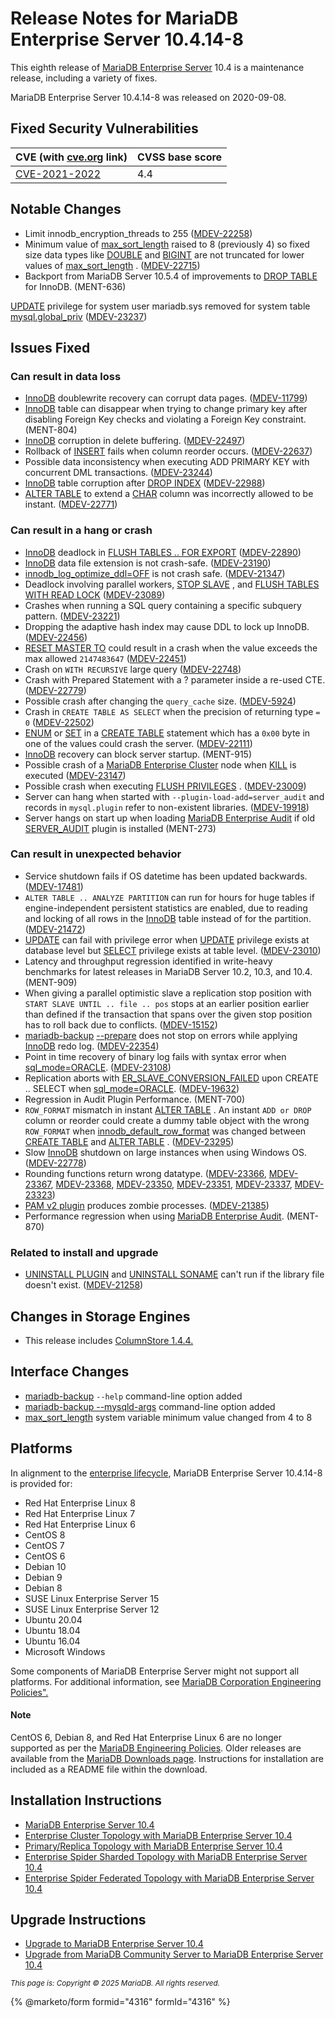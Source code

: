 # Release Notes for MariaDB Enterprise Server 10.4.14-8

This eighth release of [MariaDB Enterprise Server](https://github.com/mariadb-corporation/docs-release-notes/blob/test/en/mariadb-enterprise-server/README.md) 10.4 is a maintenance release, including a variety of fixes.

MariaDB Enterprise Server 10.4.14-8 was released on 2020-09-08.

## Fixed Security Vulnerabilities

| CVE (with [cve.org](https://github.com/mariadb-corporation/docs-release-notes/blob/test/mariadb-enterprise-server-release-notes/mariadb-enterprise-server-10-4/cve.org) link) | CVSS base score |
| ----------------------------------------------------------------------------------------------------------------------------------------------------------------------------- | --------------- |
| [CVE-2021-2022](https://cve.mitre.org/cgi-bin/cvename.cgi?name=CVE-2021-2022)                                                                                                 | 4.4             |

## Notable Changes

* Limit innodb\_encryption\_threads to 255 ([MDEV-22258](https://jira.mariadb.org/browse/MDEV-22258))
* Minimum value of [max\_sort\_length](https://app.gitbook.com/s/SsmexDFPv2xG2OTyO5yV/server-management/variables-and-modes/server-system-variables#max_sort_length) raised to 8 (previously 4) so fixed size data types like [DOUBLE](https://app.gitbook.com/s/SsmexDFPv2xG2OTyO5yV/reference/data-types/numeric-data-types/double) and [BIGINT](https://app.gitbook.com/s/SsmexDFPv2xG2OTyO5yV/reference/data-types/numeric-data-types/bigint) are not truncated for lower values of [max\_sort\_length](https://app.gitbook.com/s/SsmexDFPv2xG2OTyO5yV/server-management/variables-and-modes/server-system-variables#max_sort_length) . ([MDEV-22715](https://jira.mariadb.org/browse/MDEV-22715))
* Backport from MariaDB Server 10.5.4 of improvements to [DROP TABLE](https://app.gitbook.com/s/SsmexDFPv2xG2OTyO5yV/reference/sql-statements/data-definition/drop/drop-table) for InnoDB. (MENT-636)

[UPDATE](https://app.gitbook.com/s/SsmexDFPv2xG2OTyO5yV/reference/sql-statements/data-manipulation/changing-deleting-data/update) privilege for system user mariadb.sys removed for system table [mysql.global\_priv](https://app.gitbook.com/s/SsmexDFPv2xG2OTyO5yV/reference/system-tables/the-mysql-database-tables/mysql-columns_priv-table) ([MDEV-23237](https://jira.mariadb.org/browse/MDEV-23237))

## Issues Fixed

### Can result in data loss

* [InnoDB](https://app.gitbook.com/s/SsmexDFPv2xG2OTyO5yV/server-usage/storage-engines/innodb) doublewrite recovery can corrupt data pages. ([MDEV-11799](https://jira.mariadb.org/browse/MDEV-11799))
* [InnoDB](https://app.gitbook.com/s/SsmexDFPv2xG2OTyO5yV/server-usage/storage-engines/innodb) table can disappear when trying to change primary key after disabling Foreign Key checks and violating a Foreign Key constraint. (MENT-804)
* [InnoDB](https://app.gitbook.com/s/SsmexDFPv2xG2OTyO5yV/server-usage/storage-engines/innodb) corruption in delete buffering. ([MDEV-22497](https://jira.mariadb.org/browse/MDEV-22497))
* Rollback of [INSERT](https://app.gitbook.com/s/SsmexDFPv2xG2OTyO5yV/reference/sql-statements/data-manipulation/inserting-loading-data/insert) fails when column reorder occurs. ([MDEV-22637](https://jira.mariadb.org/browse/MDEV-22637))
* Possible data inconsistency when executing ADD PRIMARY KEY with concurrent DML transactions. ([MDEV-23244](https://jira.mariadb.org/browse/MDEV-23244))
* [InnoDB](https://app.gitbook.com/s/SsmexDFPv2xG2OTyO5yV/server-usage/storage-engines/innodb) table corruption after [DROP INDEX](https://app.gitbook.com/s/SsmexDFPv2xG2OTyO5yV/reference/sql-statements/data-definition/drop/drop-index) ([MDEV-22988](https://jira.mariadb.org/browse/MDEV-22988))
* [ALTER TABLE](https://app.gitbook.com/s/SsmexDFPv2xG2OTyO5yV/reference/sql-statements/data-definition/alter/alter-table) to extend a [CHAR](https://app.gitbook.com/s/SsmexDFPv2xG2OTyO5yV/reference/data-types/string-data-types/char) column was incorrectly allowed to be instant. ([MDEV-22771](https://jira.mariadb.org/browse/MDEV-22771))

### Can result in a hang or crash

* [InnoDB](https://app.gitbook.com/s/SsmexDFPv2xG2OTyO5yV/server-usage/storage-engines/innodb) deadlock in [FLUSH TABLES .. FOR EXPORT](https://app.gitbook.com/s/SsmexDFPv2xG2OTyO5yV/reference/sql-statements/administrative-sql-statements/flush-commands/flush) ([MDEV-22890](https://jira.mariadb.org/browse/MDEV-22890))
* [InnoDB](https://app.gitbook.com/s/SsmexDFPv2xG2OTyO5yV/server-usage/storage-engines/innodb) data file extension is not crash-safe. ([MDEV-23190](https://jira.mariadb.org/browse/MDEV-23190))
* [innodb\_log\_optimize\_ddl=OFF](https://app.gitbook.com/s/SsmexDFPv2xG2OTyO5yV/server-usage/storage-engines/innodb/innodb-system-variables#innodb_log_optimize_ddl) is not crash safe. ([MDEV-21347](https://jira.mariadb.org/browse/MDEV-21347))
* Deadlock involving parallel workers, [STOP SLAVE](https://app.gitbook.com/s/SsmexDFPv2xG2OTyO5yV/reference/sql-statements/administrative-sql-statements/replication-statements/stop-replica) , and [FLUSH TABLES WITH READ LOCK](https://app.gitbook.com/s/SsmexDFPv2xG2OTyO5yV/reference/sql-statements/administrative-sql-statements/flush-commands/flush) ([MDEV-23089](https://jira.mariadb.org/browse/MDEV-23089))
* Crashes when running a SQL query containing a specific subquery pattern. ([MDEV-23221](https://jira.mariadb.org/browse/MDEV-23221))
* Dropping the adaptive hash index may cause DDL to lock up InnoDB. ([MDEV-22456](https://jira.mariadb.org/browse/MDEV-22456))
* [RESET MASTER TO](https://app.gitbook.com/s/SsmexDFPv2xG2OTyO5yV/reference/sql-statements/administrative-sql-statements/replication-statements/reset-master) could result in a crash when the value exceeds the max allowed `2147483647` ([MDEV-22451](https://jira.mariadb.org/browse/MDEV-22451))
* Crash on `WITH RECURSIVE` large query ([MDEV-22748](https://jira.mariadb.org/browse/MDEV-22748))
* Crash with Prepared Statement with a ? parameter inside a re-used CTE. ([MDEV-22779](https://jira.mariadb.org/browse/MDEV-22779))
* Possible crash after changing the `query_cache` size. ([MDEV-5924](https://jira.mariadb.org/browse/MDEV-5924))
* Crash in `CREATE TABLE AS SELECT` when the precision of returning type `= 0` ([MDEV-22502](https://jira.mariadb.org/browse/MDEV-22502))
* [ENUM](https://app.gitbook.com/s/SsmexDFPv2xG2OTyO5yV/reference/data-types/string-data-types/enum) or [SET](https://app.gitbook.com/s/SsmexDFPv2xG2OTyO5yV/reference/sql-statements/administrative-sql-statements/set-commands/set) in a [CREATE TABLE](https://app.gitbook.com/s/SsmexDFPv2xG2OTyO5yV/reference/sql-statements/data-definition/create/create-table) statement which has a `0x00` byte in one of the values could crash the server. ([MDEV-22111](https://jira.mariadb.org/browse/MDEV-22111))
* [InnoDB](https://app.gitbook.com/s/SsmexDFPv2xG2OTyO5yV/server-usage/storage-engines/innodb) recovery can block server startup. (MENT-915)
* Possible crash of a [MariaDB Enterprise Cluster](https://github.com/mariadb-corporation/docs-release-notes/blob/test/en/galera-cluster/README.md) node when [KILL](https://app.gitbook.com/s/SsmexDFPv2xG2OTyO5yV/reference/sql-statements/administrative-sql-statements/kill) is executed ([MDEV-23147](https://jira.mariadb.org/browse/MDEV-23147))
* Possible crash when executing [FLUSH PRIVILEGES](https://app.gitbook.com/s/SsmexDFPv2xG2OTyO5yV/reference/sql-statements/administrative-sql-statements/flush-commands/flush) . ([MDEV-23009](https://jira.mariadb.org/browse/MDEV-23009))
* Server can hang when started with `--plugin-load-add=server_audit` and records in `mysql.plugin` refer to non-existent libraries. ([MDEV-19918](https://jira.mariadb.org/browse/MDEV-19918))
* Server hangs on start up when loading [MariaDB Enterprise Audit](https://app.gitbook.com/s/SsmexDFPv2xG2OTyO5yV/reference/plugins/mariadb-audit-plugin) if old [SERVER\_AUDIT](https://app.gitbook.com/s/SsmexDFPv2xG2OTyO5yV/reference/plugins/mariadb-audit-plugin/mariadb-audit-plugin-options-and-system-variables#server_audit) plugin is installed (MENT-273)

### Can result in unexpected behavior

* Service shutdown fails if OS datetime has been updated backwards. ([MDEV-17481](https://jira.mariadb.org/browse/MDEV-17481))
* `ALTER TABLE .. ANALYZE PARTITION` can run for hours for huge tables if engine-independent persistent statistics are enabled, due to reading and locking of all rows in the [InnoDB](https://app.gitbook.com/s/SsmexDFPv2xG2OTyO5yV/server-usage/storage-engines/innodb) table instead of for the partition. ([MDEV-21472](https://jira.mariadb.org/browse/MDEV-21472))
* [UPDATE](https://app.gitbook.com/s/SsmexDFPv2xG2OTyO5yV/reference/sql-statements/data-manipulation/changing-deleting-data/update) can fail with privilege error when [UPDATE](https://app.gitbook.com/s/SsmexDFPv2xG2OTyO5yV/reference/sql-statements/data-manipulation/changing-deleting-data/update) privilege exists at database level but [SELECT](https://app.gitbook.com/s/SsmexDFPv2xG2OTyO5yV/reference/sql-statements/data-manipulation/selecting-data/select) privilege exists at table level. ([MDEV-23010](https://jira.mariadb.org/browse/MDEV-23010))
* Latency and throughput regression identified in write-heavy benchmarks for latest releases in MariaDB Server 10.2, 10.3, and 10.4. (MENT-909)
* When giving a parallel optimistic slave a replication stop position with `START SLAVE UNTIL .. file .. pos` stops at an earlier position earlier than defined if the transaction that spans over the given stop position has to roll back due to conflicts. ([MDEV-15152](https://jira.mariadb.org/browse/MDEV-15152))
* [mariadb-backup](../../10-4/broken-reference/) [--prepare](../../10-4/broken-reference/) does not stop on errors while applying [InnoDB](https://app.gitbook.com/s/SsmexDFPv2xG2OTyO5yV/server-usage/storage-engines/innodb) redo log. ([MDEV-22354](https://jira.mariadb.org/browse/MDEV-22354))
* Point in time recovery of binary log fails with syntax error when [sql\_mode=ORACLE](https://app.gitbook.com/s/SsmexDFPv2xG2OTyO5yV/server-management/variables-and-modes/sql-mode). ([MDEV-23108](https://jira.mariadb.org/browse/MDEV-23108))
* Replication aborts with [ER\_SLAVE\_CONVERSION\_FAILED](https://github.com/mariadb-corporation/docs-server/blob/test/release-notes/enterprise-server/10-4/broken-reference/README.md) upon CREATE .. SELECT when [sql\_mode=ORACLE](https://app.gitbook.com/s/SsmexDFPv2xG2OTyO5yV/server-management/variables-and-modes/sql-mode). ([MDEV-19632](https://jira.mariadb.org/browse/MDEV-19632))
* Regression in Audit Plugin Performance. (MENT-700)
* `ROW_FORMAT` mismatch in instant [ALTER TABLE](https://app.gitbook.com/s/SsmexDFPv2xG2OTyO5yV/reference/sql-statements/data-definition/alter/alter-table) . An instant `ADD or DROP` column or reorder could create a dummy table object with the wrong `ROW_FORMAT` when [innodb\_default\_row\_format](https://app.gitbook.com/s/SsmexDFPv2xG2OTyO5yV/server-usage/storage-engines/innodb/innodb-system-variables#innodb_default_row_format) was changed between [CREATE TABLE](https://app.gitbook.com/s/SsmexDFPv2xG2OTyO5yV/reference/sql-statements/data-definition/create/create-table) and [ALTER TABLE](https://app.gitbook.com/s/SsmexDFPv2xG2OTyO5yV/reference/sql-statements/data-definition/alter/alter-table) . ([MDEV-23295](https://jira.mariadb.org/browse/MDEV-23295))
* Slow [InnoDB](https://app.gitbook.com/s/SsmexDFPv2xG2OTyO5yV/server-usage/storage-engines/innodb) shutdown on large instances when using Windows OS. ([MDEV-22778](https://jira.mariadb.org/browse/MDEV-22778))
* Rounding functions return wrong datatype. ([MDEV-23366](https://jira.mariadb.org/browse/MDEV-23366), [MDEV-23367](https://jira.mariadb.org/browse/MDEV-23367), [MDEV-23368](https://jira.mariadb.org/browse/MDEV-23368), [MDEV-23350](https://jira.mariadb.org/browse/MDEV-23350), [MDEV-23351](https://jira.mariadb.org/browse/MDEV-23351), [MDEV-23337](https://jira.mariadb.org/browse/MDEV-23337), [MDEV-23323](https://jira.mariadb.org/browse/MDEV-23323))
* [PAM v2 plugin](https://app.gitbook.com/s/SsmexDFPv2xG2OTyO5yV/reference/plugins/authentication-plugins/authentication-with-pluggable-authentication-modules-pam/authentication-plugin-pam) produces zombie processes. ([MDEV-21385](https://jira.mariadb.org/browse/MDEV-21385))
* Performance regression when using [MariaDB Enterprise Audit](https://app.gitbook.com/s/SsmexDFPv2xG2OTyO5yV/reference/plugins/mariadb-audit-plugin). (MENT-870)

### Related to install and upgrade

* [UNINSTALL PLUGIN](https://app.gitbook.com/s/SsmexDFPv2xG2OTyO5yV/reference/sql-statements/administrative-sql-statements/plugin-sql-statements/uninstall-plugin) and [UNINSTALL SONAME](https://app.gitbook.com/s/SsmexDFPv2xG2OTyO5yV/reference/sql-statements/administrative-sql-statements/plugin-sql-statements/uninstall-soname) can't run if the library file doesn't exist. ([MDEV-21258](https://jira.mariadb.org/browse/MDEV-21258))

## Changes in Storage Engines

* This release includes [ColumnStore 1.4.4.](https://github.com/mariadb-corporation/docs-release-notes/blob/test/en/mariadb-columnstore/README.md)

## Interface Changes

* [mariadb-backup](../../10-4/broken-reference/) `--help` command-line option added
* [mariadb-backup --mysqld-args](../../10-4/broken-reference/) command-line option added
* [max\_sort\_length](https://app.gitbook.com/s/SsmexDFPv2xG2OTyO5yV/server-management/variables-and-modes/server-system-variables#max_sort_length) system variable minimum value changed from 4 to 8

## Platforms

In alignment to the [enterprise lifecycle](../../enterprise-server-lifecycle.md), MariaDB Enterprise Server 10.4.14-8 is provided for:

* Red Hat Enterprise Linux 8
* Red Hat Enterprise Linux 7
* Red Hat Enterprise Linux 6
* CentOS 8
* CentOS 7
* CentOS 6
* Debian 10
* Debian 9
* Debian 8
* SUSE Linux Enterprise Server 15
* SUSE Linux Enterprise Server 12
* Ubuntu 20.04
* Ubuntu 18.04
* Ubuntu 16.04
* Microsoft Windows

Some components of MariaDB Enterprise Server might not support all platforms. For additional information, see [MariaDB Corporation Engineering Policies".](https://mariadb.com/engineering-policies)

#### Note

CentOS 6, Debian 8, and Red Hat Enterprise Linux 6 are no longer supported as per the [MariaDB Engineering Policies](https://mariadb.com/engineering-policies). Older releases are available from the [MariaDB Downloads page](https://mariadb.com/downloads). Instructions for installation are included as a README file within the download.

## Installation Instructions

* [MariaDB Enterprise Server 10.4](./)
* [Enterprise Cluster Topology with MariaDB Enterprise Server ](https://app.gitbook.com/s/SsmexDFPv2xG2OTyO5yV/architecture/topologies/galera-cluster)[10](https://app.gitbook.com/s/0pSbu5DcMSW4KwAkUcmX/maxscale-architecture/mariadb-enterprise-spider-topologies/federated-mariadb-enterprise-spider-topology)[.4](https://app.gitbook.com/s/SsmexDFPv2xG2OTyO5yV/architecture/topologies/galera-cluster)
* [Primary/Replica Topology with MariaDB Enterprise Server ](https://app.gitbook.com/s/SsmexDFPv2xG2OTyO5yV/architecture/topologies/primary-replica)[10](https://app.gitbook.com/s/0pSbu5DcMSW4KwAkUcmX/maxscale-architecture/mariadb-enterprise-spider-topologies/federated-mariadb-enterprise-spider-topology)[.4](https://app.gitbook.com/s/SsmexDFPv2xG2OTyO5yV/architecture/topologies/galera-cluster)
* [Enterprise Spider Sharded Topology with MariaDB Enterprise Server ](https://app.gitbook.com/s/0pSbu5DcMSW4KwAkUcmX/maxscale-architecture/mariadb-enterprise-spider-topologies/sharded-mariadb-enterprise-spider-topology)[10](https://app.gitbook.com/s/0pSbu5DcMSW4KwAkUcmX/maxscale-architecture/mariadb-enterprise-spider-topologies/federated-mariadb-enterprise-spider-topology)[.4](https://app.gitbook.com/s/SsmexDFPv2xG2OTyO5yV/architecture/topologies/galera-cluster)
* [Enterprise Spider Federated Topology with MariaDB Enterprise Server ](https://app.gitbook.com/s/0pSbu5DcMSW4KwAkUcmX/maxscale-architecture/mariadb-enterprise-spider-topologies/federated-mariadb-enterprise-spider-topology)[10](https://app.gitbook.com/s/0pSbu5DcMSW4KwAkUcmX/maxscale-architecture/mariadb-enterprise-spider-topologies/federated-mariadb-enterprise-spider-topology)[.4](https://app.gitbook.com/s/SsmexDFPv2xG2OTyO5yV/architecture/topologies/galera-cluster)

## Upgrade Instructions

* [Upgrade to MariaDB Enterprise Server ](https://app.gitbook.com/s/SsmexDFPv2xG2OTyO5yV/server-management/install-and-upgrade-mariadb/upgrading/mariadb-community-server-upgrade-paths/upgrading-from-mariadb-10-5-to-mariadb-10-6)[10](https://app.gitbook.com/s/0pSbu5DcMSW4KwAkUcmX/maxscale-architecture/mariadb-enterprise-spider-topologies/federated-mariadb-enterprise-spider-topology)[.4](https://app.gitbook.com/s/SsmexDFPv2xG2OTyO5yV/architecture/topologies/galera-cluster)
* [Upgrade from MariaDB Community Server to MariaDB Enterprise Server ](https://app.gitbook.com/s/SsmexDFPv2xG2OTyO5yV/server-management/install-and-upgrade-mariadb/upgrading/platform-specific-upgrade-guides/upgrading-on-linux/upgrading-between-major-mariadb-versions)[10](https://app.gitbook.com/s/0pSbu5DcMSW4KwAkUcmX/maxscale-architecture/mariadb-enterprise-spider-topologies/federated-mariadb-enterprise-spider-topology)[.4](https://app.gitbook.com/s/SsmexDFPv2xG2OTyO5yV/architecture/topologies/galera-cluster)

<sub>_This page is: Copyright © 2025 MariaDB. All rights reserved._</sub>

{% @marketo/form formid="4316" formId="4316" %}
